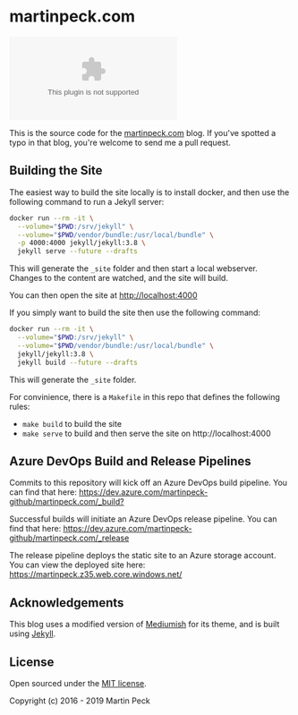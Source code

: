 # martinpeck.com
[![Build Status](https://dev.azure.com/martinpeck-github/martinpeck.com/_apis/build/status/martinpeck.martinpeck.com?branchName=gh-pages)](https://dev.azure.com/martinpeck-github/martinpeck.com/_build/latest?definitionId=2&branchName=gh-pages)

This is the source code for the [martinpeck.com](https://martinpeck.com) blog. If you've spotted a typo in that blog, you're welcome to send me a pull request.

## Building the Site

The easiest way to build the site locally is to install docker, and then use the following command to run a Jekyll server:

``` bash
docker run --rm -it \
  --volume="$PWD:/srv/jekyll" \
  --volume="$PWD/vendor/bundle:/usr/local/bundle" \
  -p 4000:4000 jekyll/jekyll:3.8 \
  jekyll serve --future --drafts
```

This will generate the `_site` folder and then start a local webserver. Changes to the content are watched, and the site will build.

You can then open the site at <http://localhost:4000>

If you simply want to build the site then use the following command:

``` bash
docker run --rm -it \
  --volume="$PWD:/srv/jekyll" \
  --volume="$PWD/vendor/bundle:/usr/local/bundle" \
  jekyll/jekyll:3.8 \
  jekyll build --future --drafts
```

This will generate the `_site` folder.

For convinience, there is a `Makefile` in this repo that defines the following rules:

- `make build` to build the site
- `make serve` to build and then serve the site on http://localhost:4000

## Azure DevOps Build and Release Pipelines

Commits to this repository will kick off an Azure DevOps build pipeline. You can find that here: <https://dev.azure.com/martinpeck-github/martinpeck.com/_build?>

Successful builds will initiate an Azure DevOps release pipeline. You can find that here: <https://dev.azure.com/martinpeck-github/martinpeck.com/_release>

The release pipeline deploys the static site to an Azure storage account. You can view the deployed site here: <https://martinpeck.z35.web.core.windows.net/>

## Acknowledgements

This blog uses a modified version of [Mediumish](https://github.com/wowthemesnet/mediumish-theme-jekyll) for its theme, and is built using [Jekyll](http://jekyllrb.com).

## License

Open sourced under the [MIT license](LICENSE.md).

Copyright (c) 2016 - 2019 Martin Peck

